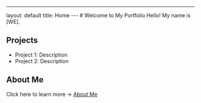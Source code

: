 ---
layout: default
title: Home
--- # Welcome to My Portfolio Hello! My name is [WE].
## Projects
- Project 1: Description
- Project 2: Description
## About Me
Click here to learn more → [About Me](about.md)
